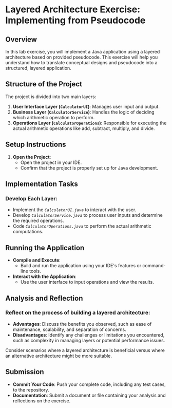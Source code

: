 # Layered Architecture Exercise: Implementing from Pseudocode

## Overview
In this lab exercise, you will implement a Java application using a layered architecture based on provided pseudocode. This exercise will help you understand how to translate conceptual designs and pseudocode into a structured, layered application.

## Structure of the Project

The project is divided into two main layers:
1. **User Interface Layer (`CalculatorUI`)**: Manages user input and output. 
2. **Business Layer (`CalculatorService`)**: Handles the logic of deciding which arithmetic operation to perform. 
3. **Operations Layer (`CalculatorOperations`)**: Responsible for executing the actual arithmetic operations like add, subtract, multiply, and divide.

## Setup Instructions
1. **Open the Project**:
   - Open the project in your IDE. 
   - Confirm that the project is properly set up for Java development.

## Implementation Tasks
### Develop Each Layer:
- Implement the *`CalculatorUI.java`* to interact with the user.  
- Develop *`CalculatorService.java`* to process user inputs and determine the required operations. 
- Code *`CalculatorOperations.java`* to perform the actual arithmetic computations.

## Running the Application

* **Compile and Execute**:
  * Build and run the application using your IDE's features or command-line tools.
* **Interact with the Application**:  
  * Use the user interface to input operations and view the results.

## Analysis and Reflection

### Reflect on the process of building a layered architecture:
* **Advantages**: Discuss the benefits you observed, such as ease of maintenance, scalability, and separation of concerns. 
* **Disadvantages**: Identify any challenges or limitations you encountered, such as complexity in managing layers or potential performance issues. 
 
Consider scenarios where a layered architecture is beneficial versus where an alternative architecture might be more suitable.

##  Submission

- **Commit Your Code**: Push your complete code, including any test cases, to the repository. 
- **Documentation**: Submit a document or file containing your analysis and reflections on the exercise.